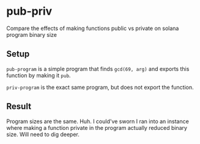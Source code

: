 # pub-priv

Compare the effects of making functions public vs private on solana program binary size

## Setup

`pub-program` is a simple program that finds `gcd(69, arg)` and exports this function by making it `pub`.

`priv-program` is the exact same program, but does not export the function.

## Result

Program sizes are the same. Huh. I could've sworn I ran into an instance where making a function private in the program actually reduced binary size. Will need to dig deeper.
